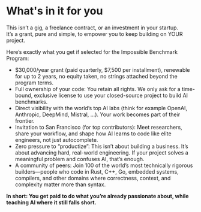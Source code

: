 # What's in it for you

This isn’t a gig, a freelance contract, or an investment in your startup.\
It’s a grant, pure and simple, to empower you to keep building on YOUR project.&#x20;

Here’s exactly what you get if selected for the Impossible Benchmark Program:

* $30,000/year grant (paid quarterly, $7,500 per installment), renewable for up to 2 years, no equity taken, no strings attached beyond the program terms.
* Full ownership of your code: You retain all rights. We only ask for a time-bound, exclusive license to use your closed-source project to build AI benchmarks.
* Direct visibility with the world’s top AI labs (think for example OpenAI, Anthropic, DeepMind, Mistral, ...). Your work becomes part of their frontier.
* Invitation to San Francisco (for top contributors): Meet researchers, share your workflow, and shape how AI learns to code like elite engineers, not just autocomplete.
* Zero pressure to “productize”: This isn’t about building a business. It’s about advancing hard, real-world engineering. If your project solves a meaningful problem and confuses AI, that’s enough.
* A community of peers: Join 100 of the world’s most technically rigorous builders—people who code in Rust, C++, Go, embedded systems, compilers, and other domains where correctness, context, and complexity matter more than syntax.



**In short: You get paid to do what you’re already passionate about, while teaching AI where it still falls short.**
